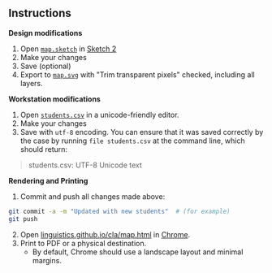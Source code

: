 ## Instructions

**Design modifications**

1. Open [`map.sketch`](map.sketch) in [Sketch 2](http://www.bohemiancoding.com/sketch/)
2. Make your changes
3. Save (optional)
4. Export to [`map.svg`](map.svg) with "Trim transparent pixels" checked, including all layers.

**Workstation modifications**

1. Open [`students.csv`](students.csv) in a unicode-friendly editor.
2. Make your changes
3. Save with `utf-8` encoding. You can ensure that it was saved correctly by the case by running `file students.csv` at the command line, which should return:

> students.csv: UTF-8 Unicode text

**Rendering and Printing**

1. Commit and push all changes made above:

```sh
git commit -a -m "Updated with new students"  # (for example)
git push
```

2. Open [linguistics.github.io/cla/map.html](http://linguistics.github.io/cla/map.html) in [Chrome](https://www.google.com/chrome/).
3. Print to PDF or a physical destination.
    * By default, Chrome should use a landscape layout and minimal margins.

